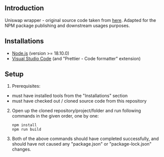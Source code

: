 ## Introduction

Uniswap wrapper - original source code taken from [here](https://github.com/Web3Camp-Labs/uniswap-trade-cli/tree/main). Adapted for the NPM package publishing and downstream usages purposes.

## Installations

- [Node.js](https://nodejs.org/en/download/) (version >= 18.10.0)
- [Visual Studio Code](https://code.visualstudio.com/download) (and "Prettier - Code formatter" extension)

## Setup

1. Prerequisites:

- must have installed tools from the "Installations" section
- must have checked out / cloned source code from this repository

2. Open up the cloned repository/project/folder and run following commands in the given order, one by one:

   ```
   npm install
   npm run build
   ```

3. Both of the above commands should have completed successfully, and should have not caused any "package.json" or "package-lock.json" changes.
